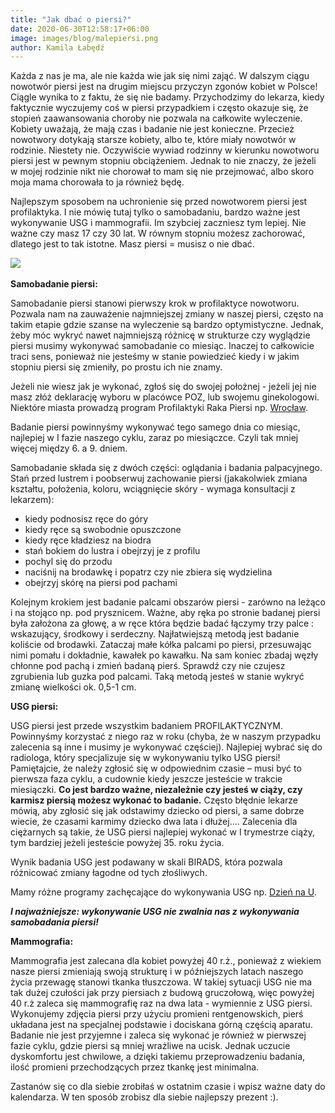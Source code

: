 ```yaml
---
title: "Jak dbać o piersi?"
date: 2020-06-30T12:58:17+06:00
image: images/blog/malepiersi.png
author: Kamila Łabędź
---
```



Każda z nas je ma, ale nie każda wie jak się nimi zająć. W dalszym ciągu nowotwór piersi jest na drugim miejscu przyczyn zgonów kobiet w Polsce! Ciągle wynika to z faktu, że się nie badamy. Przychodzimy do lekarza, kiedy faktycznie wyczujemy coś w piersi przypadkiem i często okazuje się, że stopień zaawansowania choroby nie pozwala na całkowite wyleczenie. Kobiety uważają, że mają czas i badanie nie jest konieczne. Przecież nowotwory dotykają starsze kobiety, albo te, które miały nowotwór w rodzinie. Niestety nie. Oczywiście wywiad rodzinny w kierunku nowotworu piersi jest w pewnym stopniu obciążeniem. Jednak to nie znaczy, że jeżeli w mojej rodzinie nikt nie chorował to mam się nie przejmować, albo skoro moja mama chorowała to ja również będę. 

Najlepszym sposobem na uchronienie się przed nowotworem piersi jest profilaktyka. I nie mówię tutaj tylko o samobadaniu, bardzo ważne jest wykonywanie USG i mammografii.  Im szybciej zaczniesz tym lepiej. Nie ważne czy masz 17 czy 30 lat. W równym stopniu możesz zachorować, dlatego jest to tak istotne. Masz piersi = musisz o nie dbać.

﻿![](/images/blog/duzepiersi.png)﻿

**Samobadanie piersi:**

Samobadanie piersi stanowi pierwszy krok w profilaktyce nowotworu. Pozwala nam na zauważenie najmniejszej zmiany w naszej piersi, często na takim etapie gdzie szanse na wyleczenie są bardzo optymistyczne. Jednak, żeby móc wykryć nawet najmniejszą różnicę w strukturze czy wyglądzie piersi musimy wykonywać samobadanie co miesiąc. Inaczej to całkowicie traci sens, ponieważ nie jesteśmy w stanie powiedzieć kiedy i w jakim stopniu piersi się zmieniły, po prostu ich nie znamy. 

Jeżeli nie wiesz jak je wykonać, zgłoś się do swojej położnej - jeżeli jej nie masz złóż deklarację wyboru w placówce POZ, lub swojemu ginekologowi.  Niektóre miasta prowadzą program Profilaktyki Raka Piersi np. [Wrocław](http://www.spzoz.wroc.pl/programy-zdrowotne/rak-piersi). 

Badanie piersi powinnyśmy wykonywać tego samego dnia co miesiąc, najlepiej w I fazie naszego cyklu, zaraz po miesiączce. Czyli tak mniej więcej między 6. a 9. dniem. 

Samobadanie składa się z dwóch części: oglądania i badania palpacyjnego.  Stań przed lustrem i poobserwuj zachowanie piersi (jakakolwiek zmiana kształtu, położenia, koloru, wciągnięcie skóry - wymaga konsultacji z lekarzem): 

 - kiedy podnosisz ręce do góry 
 - kiedy ręce są swobodnie opuszczone
 - kiedy ręce kładziesz na biodra
 - stań bokiem do lustra i obejrzyj je z profilu 
 - pochyl się do przodu 
 - naciśnij na brodawkę i popatrz czy nie zbiera się wydzielina
 - obejrzyj skórę na piersi pod pachami 

Kolejnym krokiem jest badanie palcami obszarów piersi - zarówno na leżąco i na stojąco np. pod prysznicem.  Ważne, aby ręka po stronie badanej piersi była założona za głowę, a w ręce która będzie badać łączymy trzy palce : wskazujący, środkowy i serdeczny. Najłatwiejszą metodą jest badanie koliście od brodawki. Zataczaj małe kółka palcami po piersi, przesuwając nimi pomału i dokładnie, kawałek po kawałku. Na sam koniec zbadaj węzły chłonne pod pachą i zmień badaną pierś. Sprawdź czy nie czujesz zgrubienia lub guzka pod palcami. Taką metodą jesteś w stanie wykryć zmianę wielkości ok. 0,5-1 cm. 



**USG piersi:**

USG piersi jest przede wszystkim badaniem PROFILAKTYCZNYM. Powinnyśmy korzystać z niego raz w roku (chyba, że w naszym przypadku zalecenia są inne i musimy je wykonywać częściej). Najlepiej wybrać się do radiologa, który specjalizuje się w wykonywaniu tylko USG piersi! Pamiętajcie, że należy zgłosić się w odpowiednim czasie – musi być to pierwsza faza cyklu, a cudownie kiedy jeszcze jesteście w trakcie miesiączki. **Co jest bardzo ważne, niezależnie czy jesteś w ciąży, czy karmisz piersią możesz wykonać to badanie.** Często błędnie lekarze mówią, aby zgłosić się jak odstawimy dziecko od piersi, a same dobrze wiecie, że czasami karmimy dziecko dwa lata i dłużej…. Zalecenia dla ciężarnych są takie, że USG piersi najlepiej wykonać w I trymestrze ciąży, tym bardziej jeżeli jesteście powyżej 35. roku życia.

Wynik badania USG jest podawany w skali BIRADS, która pozwala różnicować zmiany łagodne od tych złośliwych.

Mamy różne programy zachęcające do wykonywania USG np. [Dzień na U](http://avonkontrarakpiersi.pl/gabinety-rozowa-wstazka-2019/).



***I najważniejsze: wykonywanie USG nie zwalnia nas z wykonywania samobadania piersi!***



**Mammografia:**


Mammografia jest zalecana dla kobiet powyżej 40 r.ż., ponieważ z wiekiem nasze piersi zmieniają swoją strukturę i w późniejszych latach naszego życia przewagę stanowi tkanka tłuszczowa. W takiej sytuacji USG nie ma tak dużej czułości jak przy piersiach z budową gruczołową, więc powyżej 40 r.ż zaleca się mammografię raz na dwa lata - wymiennie z USG piersi.  Wykonujemy zdjęcia piersi przy użyciu promieni rentgenowskich, pierś układana jest na specjalnej podstawie i dociskana górną częścią aparatu. Badanie nie jest przyjemne i zaleca się wykonać je również w pierwszej fazie cyklu, gdzie piersi są mniej wrażliwe na ucisk. Jednak uczucie dyskomfortu jest chwilowe, a dzięki takiemu przeprowadzeniu badania, ilość promieni przechodzących przez tkankę jest minimalna. 


Zastanów się co dla siebie zrobiłaś w ostatnim czasie i wpisz ważne daty do kalendarza. W ten sposób zrobisz dla siebie najlepszy prezent :).

